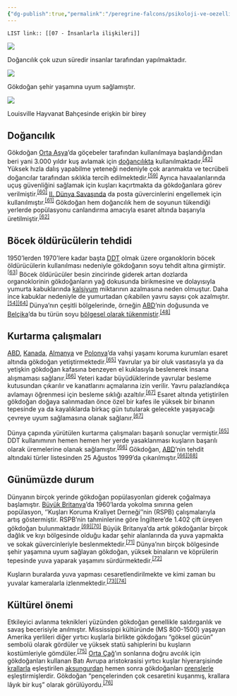 ```yaml
---
{"dg-publish":true,"permalink":"/peregrine-falcons/psikoloji-ve-oezellikleri/07-insanlarla-iliskileri/"}
---
```


`LIST link:: [[07 - İnsanlarla ilişkileri]] `

[![](https://upload.wikimedia.org/wikipedia/commons/thumb/5/5a/Falc%C3%B3n_peregrino.jpg/220px-Falc%C3%B3n_peregrino.jpg)](https://tr.wikipedia.org/wiki/Dosya:Falc%C3%B3n_peregrino.jpg)

Doğancılık çok uzun süredir insanlar tarafından yapılmaktadır.

[![](https://upload.wikimedia.org/wikipedia/commons/thumb/8/8a/Falco_peregrinus.v%C3%A1ndors%C3%B3lyom.jpg/220px-Falco_peregrinus.v%C3%A1ndors%C3%B3lyom.jpg)](https://tr.wikipedia.org/wiki/Dosya:Falco_peregrinus.v%C3%A1ndors%C3%B3lyom.jpg)

Gökdoğan şehir yaşamına uyum sağlamıştır.

[![](https://upload.wikimedia.org/wikipedia/commons/thumb/d/dc/Peregrine_Falcon_12.jpg/220px-Peregrine_Falcon_12.jpg)](https://tr.wikipedia.org/wiki/Dosya:Peregrine_Falcon_12.jpg)

Louisville Hayvanat Bahçesinde erişkin bir birey

## Doğancılık

Gökdoğan [Orta Asya](https://tr.wikipedia.org/wiki/Orta_Asya "Orta Asya")’da göçebeler tarafından kullanılmaya başlandığından beri yani 3.000 yıldır kuş avlamak için [doğancılıkta](https://tr.wikipedia.org/wiki/Atmacac%C4%B1l%C4%B1k "Atmacacılık") kullanılmaktadır.<sup id="cite_ref-Blood01_42-4"><a href="https://tr.wikipedia.org/wiki/Baya%C4%9F%C4%B1_do%C4%9Fan#cite_note-Blood01-42"><span>[</span>42<span>]</span></a></sup> Yüksek hızla dalış yapabilme yeteneği nedeniyle çok aranmakta ve tecrübeli doğancılar tarafından sıklıkla tercih edilmektedir.<sup id="cite_ref-Scholz_59-0"><a href="https://tr.wikipedia.org/wiki/Baya%C4%9F%C4%B1_do%C4%9Fan#cite_note-Scholz-59"><span>[</span>59<span>]</span></a></sup> Ayrıca havaalanlarında uçuş güvenliğini sağlamak için kuşları kaçırtmakta da gökdoğanlara görev verilmiştir.<sup id="cite_ref-60"><a href="https://tr.wikipedia.org/wiki/Baya%C4%9F%C4%B1_do%C4%9Fan#cite_note-60"><span>[</span>60<span>]</span></a></sup> [II. Dünya Savaşında](https://tr.wikipedia.org/wiki/II._D%C3%BCnya_Sava%C5%9F%C4%B1 "II. Dünya Savaşı") da posta güvercinlerini engellemek için kullanılmıştır.<sup id="cite_ref-Enderson_61-0"><a href="https://tr.wikipedia.org/wiki/Baya%C4%9F%C4%B1_do%C4%9Fan#cite_note-Enderson-61"><span>[</span>61<span>]</span></a></sup> Gökdoğan hem doğancılık hem de soyunun tükendiği yerlerde popülasyonu canlandırma amacıyla esaret altında başarıyla üretilmiştir.<sup id="cite_ref-62"><a href="https://tr.wikipedia.org/wiki/Baya%C4%9F%C4%B1_do%C4%9Fan#cite_note-62"><span>[</span>62<span>]</span></a></sup>

## Böcek öldürücülerin tehdidi

1950’lerden 1970'lere kadar başta [DDT](https://tr.wikipedia.org/wiki/DDT "DDT") olmak üzere organoklorin böcek öldürücülerin kullanılması nedeniyle gökdoğanın soyu tehdit altına girmiştir.<sup id="cite_ref-63"><a href="https://tr.wikipedia.org/wiki/Baya%C4%9F%C4%B1_do%C4%9Fan#cite_note-63"><span>[</span>63<span>]</span></a></sup> Böcek öldürücüler besin zincirinde giderek artan dozlarda organoklorinin gökdoğanların yağ dokusunda birikmesine ve dolayısıyla yumurta kabuklarında [kalsiyum](https://tr.wikipedia.org/wiki/Kalsiyum "Kalsiyum") miktarının azalmasına neden olmuştur. Daha ince kabuklar nedeniyle de yumurtadan çıkabilen yavru sayısı çok azalmıştır.<sup id="cite_ref-Ehrlich92_54-2"><a href="https://tr.wikipedia.org/wiki/Baya%C4%9F%C4%B1_do%C4%9Fan#cite_note-Ehrlich92-54"><span>[</span>54<span>]</span></a></sup><sup id="cite_ref-64"><a href="https://tr.wikipedia.org/wiki/Baya%C4%9F%C4%B1_do%C4%9Fan#cite_note-64"><span>[</span>64<span>]</span></a></sup> Dünya’nın çeşitli bölgelerinde, örneğin [ABD](https://tr.wikipedia.org/wiki/Amerika_Birle%C5%9Fik_Devletleri "Amerika Birleşik Devletleri")’nin doğusunda ve [Belçika](https://tr.wikipedia.org/wiki/Bel%C3%A7ika "Belçika")’da bu türün soyu [bölgesel olarak tükenmiştir](https://tr.wikipedia.org/wiki/B%C3%B6lgesel_soy_t%C3%BCkenmesi "Bölgesel soy tükenmesi").<sup id="cite_ref-Snow_(1994)_48-1"><a href="https://tr.wikipedia.org/wiki/Baya%C4%9F%C4%B1_do%C4%9Fan#cite_note-Snow_(1994)-48"><span>[</span>48<span>]</span></a></sup>

## Kurtarma çalışmaları

[ABD](https://tr.wikipedia.org/wiki/Amerika_Birle%C5%9Fik_Devletleri "Amerika Birleşik Devletleri"), [Kanada](https://tr.wikipedia.org/wiki/Kanada "Kanada"), [Almanya](https://tr.wikipedia.org/wiki/Almanya "Almanya") ve [Polonya](https://tr.wikipedia.org/wiki/Polonya "Polonya")’da vahşi yaşamı koruma kurumları esaret altında gökdoğan yetiştirmektedir.<sup id="cite_ref-RDigest_65-0"><a href="https://tr.wikipedia.org/wiki/Baya%C4%9F%C4%B1_do%C4%9Fan#cite_note-RDigest-65"><span>[</span>65<span>]</span></a></sup> Yavrular ya bir oluk vasıtasıyla ya da yetişkin gökdoğan kafasına benzeyen el kuklasıyla beslenerek insana alışmaması sağlanır.<sup id="cite_ref-DOI95_66-0"><a href="https://tr.wikipedia.org/wiki/Baya%C4%9F%C4%B1_do%C4%9Fan#cite_note-DOI95-66"><span>[</span>66<span>]</span></a></sup> Yeteri kadar büyüdüklerinde yavrular besleme kutusundan çıkarılır ve kanatlarını açmalarına izin verilir. Yavru palazlandıkça avlamayı öğrenmesi için besleme sıklığı azaltılır.<sup id="cite_ref-Aitken_67-0"><a href="https://tr.wikipedia.org/wiki/Baya%C4%9F%C4%B1_do%C4%9Fan#cite_note-Aitken-67"><span>[</span>67<span>]</span></a></sup> Esaret altında yetiştirilen gökdoğan doğaya salınmadan önce özel bir kafes ile yüksek bir binanın tepesinde ya da kayalıklarda birkaç gün tutularak gelecekte yaşayacağı çevreye uyum sağlamasına olanak sağlanır.<sup id="cite_ref-Aitken_67-1"><a href="https://tr.wikipedia.org/wiki/Baya%C4%9F%C4%B1_do%C4%9Fan#cite_note-Aitken-67"><span>[</span>67<span>]</span></a></sup>

Dünya çapında yürütülen kurtarma çalışmaları başarılı sonuçlar vermiştir.<sup id="cite_ref-RDigest_65-1"><a href="https://tr.wikipedia.org/wiki/Baya%C4%9F%C4%B1_do%C4%9Fan#cite_note-RDigest-65"><span>[</span>65<span>]</span></a></sup> DDT kullanımının hemen hemen her yerde yasaklanması kuşların başarılı olarak üremelerine olanak sağlamıştır.<sup id="cite_ref-DOI95_66-1"><a href="https://tr.wikipedia.org/wiki/Baya%C4%9F%C4%B1_do%C4%9Fan#cite_note-DOI95-66"><span>[</span>66<span>]</span></a></sup> Gökdoğan, [ABD](https://tr.wikipedia.org/wiki/Amerika_Birle%C5%9Fik_Devletleri "Amerika Birleşik Devletleri")’nin tehdit altındaki türler listesinden 25 Ağustos 1999’da çıkarılmıştır.<sup id="cite_ref-DOI95_66-2"><a href="https://tr.wikipedia.org/wiki/Baya%C4%9F%C4%B1_do%C4%9Fan#cite_note-DOI95-66"><span>[</span>66<span>]</span></a></sup><sup id="cite_ref-68"><a href="https://tr.wikipedia.org/wiki/Baya%C4%9F%C4%B1_do%C4%9Fan#cite_note-68"><span>[</span>68<span>]</span></a></sup>

## Günümüzde durum

Dünyanın birçok yerinde gökdoğan popülasyonları giderek çoğalmaya başlamıştır. [Büyük Britanya](https://tr.wikipedia.org/wiki/B%C3%BCy%C3%BCk_Britanya "Büyük Britanya")’da 1960’larda yokolma sınırına gelen popülasyon, ‘’Kuşları Koruma Kraliyet Derneği’’nin (RSPB) çalışmalarıyla artış göstermiştir. RSPB’nin tahminlerine göre İngiltere’de 1.402 çift üreyen gökdoğan bulunmaktadır.<sup id="cite_ref-69"><a href="https://tr.wikipedia.org/wiki/Baya%C4%9F%C4%B1_do%C4%9Fan#cite_note-69"><span>[</span>69<span>]</span></a></sup><sup id="cite_ref-70"><a href="https://tr.wikipedia.org/wiki/Baya%C4%9F%C4%B1_do%C4%9Fan#cite_note-70"><span>[</span>70<span>]</span></a></sup> Büyük Britanya’da artık gökdoğanlar birçok dağlık ve kıyı bölgesinde olduğu kadar şehir alanlarında da yuva yapmakta ve sokak güvercinleriyle beslenmektedir.<sup id="cite_ref-71"><a href="https://tr.wikipedia.org/wiki/Baya%C4%9F%C4%B1_do%C4%9Fan#cite_note-71"><span>[</span>71<span>]</span></a></sup> Dünya’nın birçok bölgesinde şehir yaşamına uyum sağlayan gökdoğan, yüksek binaların ve köprülerin tepesinde yuva yaparak yaşamını sürdürmektedir.<sup id="cite_ref-72"><a href="https://tr.wikipedia.org/wiki/Baya%C4%9F%C4%B1_do%C4%9Fan#cite_note-72"><span>[</span>72<span>]</span></a></sup> 

Kuşların buralarda yuva yapması cesaretlendirilmekte ve kimi zaman bu yuvalar kameralarla izlenmektedir.<sup id="cite_ref-73"><a href="https://tr.wikipedia.org/wiki/Baya%C4%9F%C4%B1_do%C4%9Fan#cite_note-73"><span>[</span>73<span>]</span></a></sup><sup id="cite_ref-74"><a href="https://tr.wikipedia.org/wiki/Baya%C4%9F%C4%B1_do%C4%9Fan#cite_note-74"><span>[</span>74<span>]</span></a></sup>
## Kültürel önemi

Etkileyici avlanma teknikleri yüzünden gökdoğan genellikle saldırganlık ve savaş becerisiyle anılmıştır. Mississippi kültüründe (MS 800-1500) yaşayan Amerika yerlileri diğer yırtıcı kuşlarla birlikte gökdoğanı “göksel gücün” sembolü olarak gördüler ve yüksek statü sahiplerini bu kuşların kostümleriyle gömdüler.<sup id="cite_ref-75"><a href="https://tr.wikipedia.org/wiki/Baya%C4%9F%C4%B1_do%C4%9Fan#cite_note-75"><span>[</span>75<span>]</span></a></sup> [Orta Çağ](https://tr.wikipedia.org/wiki/Orta_%C3%87a%C4%9F "Orta Çağ")’ın sonlarına doğru avcılık için gökdoğanları kullanan Batı Avrupa aristokrasisi yırtıcı kuşlar hiyerarşisinde [krallarla](https://tr.wikipedia.org/wiki/Kral "Kral") eşleştirilen [aksungurdan](https://tr.wikipedia.org/wiki/Aksungur "Aksungur") hemen sonra gökdoğanları [prenslerle](https://tr.wikipedia.org/wiki/Prens "Prens") eşleştirmişlerdir. Gökdoğan “pençelerinden çok cesaretini kuşanmış, krallara lâyık bir kuş” olarak görülüyordu.<sup id="cite_ref-76"><a href="https://tr.wikipedia.org/wiki/Baya%C4%9F%C4%B1_do%C4%9Fan#cite_note-76"><span>[</span>76<span>]</span></a></sup>